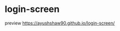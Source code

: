 # login-screen
preview
<a href="https://ayushshaw90.github.io/login-screen/" target="_">https://ayushshaw90.github.io/login-screen/</a>
